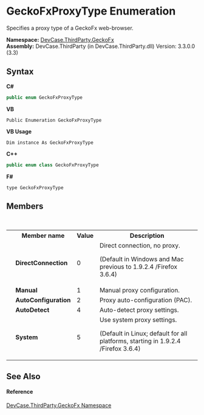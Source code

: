 # GeckoFxProxyType Enumeration
 

Specifies a proxy type of a GeckoFx web-browser.

**Namespace:**&nbsp;<a href="N_DevCase_ThirdParty_GeckoFx">DevCase.ThirdParty.GeckoFx</a><br />**Assembly:**&nbsp;DevCase.ThirdParty (in DevCase.ThirdParty.dll) Version: 3.3.0.0 (3.3)

## Syntax

**C#**<br />
``` C#
public enum GeckoFxProxyType
```

**VB**<br />
``` VB
Public Enumeration GeckoFxProxyType
```

**VB Usage**<br />
``` VB Usage
Dim instance As GeckoFxProxyType
```

**C++**<br />
``` C++
public enum class GeckoFxProxyType
```

**F#**<br />
``` F#
type GeckoFxProxyType
```


## Members
&nbsp;<table><tr><th></th><th>Member name</th><th>Value</th><th>Description</th></tr><tr><td /><td target="F:DevCase.ThirdParty.GeckoFx.GeckoFxProxyType.DirectConnection">**DirectConnection**</td><td>0</td><td>Direct connection, no proxy. 

 (Default in Windows and Mac previous to 1.9.2.4 /Firefox 3.6.4)</td></tr><tr><td /><td target="F:DevCase.ThirdParty.GeckoFx.GeckoFxProxyType.Manual">**Manual**</td><td>1</td><td>Manual proxy configuration.</td></tr><tr><td /><td target="F:DevCase.ThirdParty.GeckoFx.GeckoFxProxyType.AutoConfiguration">**AutoConfiguration**</td><td>2</td><td>Proxy auto-configuration (PAC).</td></tr><tr><td /><td target="F:DevCase.ThirdParty.GeckoFx.GeckoFxProxyType.AutoDetect">**AutoDetect**</td><td>4</td><td>Auto-detect proxy settings.</td></tr><tr><td /><td target="F:DevCase.ThirdParty.GeckoFx.GeckoFxProxyType.System">**System**</td><td>5</td><td>Use system proxy settings. 

 (Default in Linux; default for all platforms, starting in 1.9.2.4 /Firefox 3.6.4)</td></tr></table>

## See Also


#### Reference
<a href="N_DevCase_ThirdParty_GeckoFx">DevCase.ThirdParty.GeckoFx Namespace</a><br />